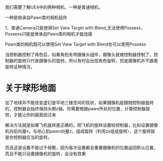 我们需要了解UE4中的两种相机，一种是普通相机。

一种是继承自Pawn类的相机组件

1、普通Camera只能使用Set View Target with Blend,无法使用Possess，Possess只能是继承自Pawn类的相机才能连接

Pawn类的相机既可以使用Set View Target with Blend也可以使用Possess

当控制器控制了角色后，如果角色有带摄像头组件，摄像头就被控制器控制了，控制器的旋转只代表摄像头的旋转。所以有时会出现角色旋转，但是摄像机并不跟着旋转这种情况，

# 关于球形地面

加了地球并不能改变虚幻是平地三维空间的现状，如果摄像机是跟随控制器旋转的，控制器会始终保持头朝z轴，你需要根据pawn所处的位置，计算控制器旋转，才能让你的画面扭过来

解决方法就是如果飞机旋转是正确的，把飞机的旋转设置给控制器，比如设置摄像机向前向量x，与地心到pawn向量z，组成旋转（利用zx组成旋转），这个旋转就是你控制器应当的旋转。

而且这是设置不能过于频繁，因为每次设置都会重置摄像机的位置返回默认位置，而且不能只设置摄像机的旋转，会没有效果